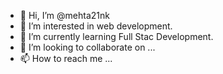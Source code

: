 - 👋 Hi, I’m @mehta21nk
- 👀 I’m interested in web development.
- 🌱 I’m currently learning Full Stac Development.
- 💞️ I’m looking to collaborate on ...
- 📫 How to reach me ...

<!---
mehta21nk/mehta21nk is a ✨ special ✨ repository because its `README.md` (this file) appears on your GitHub profile.
You can click the Preview link to take a look at your changes.
--->
